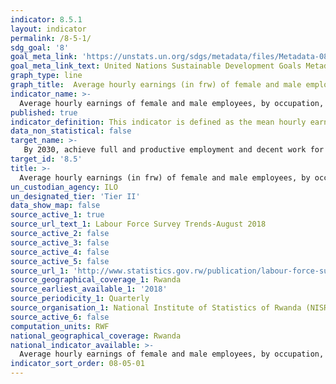 ```yaml
---
indicator: 8.5.1
layout: indicator
permalink: /8-5-1/
sdg_goal: '8'
goal_meta_link: 'https://unstats.un.org/sdgs/metadata/files/Metadata-08-05-01.pdf'
goal_meta_link_text: United Nations Sustainable Development Goals Metadata (pdf 894kB)
graph_type: line
graph_title:  Average hourly earnings (in frw) of female and male employees, by occupation, age and persons with disabilities
indicator_name: >-
  Average hourly earnings of female and male employees, by occupation, age and persons with disabilities
published: true
indicator_definition: This indicator is defined as the mean hourly earnings of employees from paid employment, disaggregated by sex, occupation, age and disability status.
data_non_statistical: false
target_name: >-
   By 2030, achieve full and productive employment and decent work for all women and men, including for young people and persons with disabilities, and equal pay for work of equal value
target_id: '8.5'
title: >-
  Average hourly earnings (in frw) of female and male employees, by occupation, age and persons with disabilities
un_custodian_agency: ILO
un_designated_tier: 'Tier II'
data_show_map: false
source_active_1: true
source_url_text_1: Labour Force Survey Trends-August 2018
source_active_2: false
source_active_3: false
source_active_4: false
source_active_5: false
source_url_1: 'http://www.statistics.gov.rw/publication/labour-force-survey-trends-august-2018'
source_geographical_coverage_1: Rwanda
source_earliest_available_1: '2018'
source_periodicity_1: Quarterly
source_organisation_1: National Institute of Statistics of Rwanda (NISR)
source_active_6: false
computation_units: RWF
national_geographical_coverage: Rwanda
national_indicator_available: >-
  Average hourly earnings of female and male employees, by occupation, age and persons with disabilities
indicator_sort_order: 08-05-01
---
```

